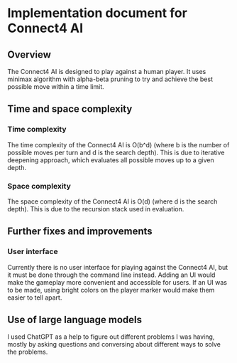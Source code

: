 # Implementation document for Connect4 AI

## Overview
The Connect4 AI is designed to play against a human player. It uses minimax algorithm with alpha-beta pruning to try and achieve the best possible move within a time limit.

## Time and space complexity

### Time complexity
The time complexity of the Connect4 AI is O(b^d) (where b is the number of possible moves per turn and d is the search depth).
This is due to iterative deepening approach, which evaluates all possible moves up to a given depth.

### Space complexity
The space complexity of the Connect4 AI is O(d) (where d is the search depth).
This is due to the recursion stack used in evaluation.

## Further fixes and improvements

### User interface
Currently there is no user interface for playing against the Connect4 AI, but it must be done through the command line instead. Adding an UI would make the gameplay more convenient and accessible for users.
If an UI was to be made, using bright colors on the player marker would make them easier to tell apart.

## Use of large language models
I used ChatGPT as a help to figure out different problems I was having, mostly by asking questions and conversing about different ways to solve the problems.
